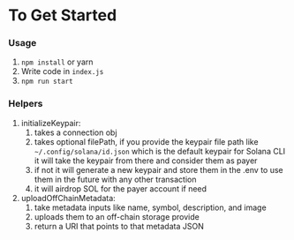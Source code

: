 # To Get Started

### Usage

1. `npm install` or yarn
2. Write code in `index.js`
3. `npm run start`

### Helpers

1. initializeKeypair:
   1. takes a connection obj
   1. takes optional filePath, if you provide the keypair file path like
      `~/.config/solana/id.json` which is the default keypair for Solana CLI it
      will take the keypair from there and consider them as payer
   1. if not it will generate a new keypair and store them in the .env to use
      them in the future with any other transaction
   1. it will airdrop SOL for the payer account if need
1. uploadOffChainMetadata:
   1. take metadata inputs like name, symbol, description, and image
   1. uploads them to an off-chain storage provide
   1. return a URI that points to that metadata JSON
